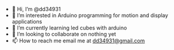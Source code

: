 - 👋 Hi, I’m @dd34931
- 👀 I’m interested in Arduino programming for motion and display applications
- 🌱 I’m currently learning led cubes with arduino
- 💞️ I’m looking to collaborate on nothing yet
- 📫 How to reach me email me at dd34931@gmail.com

<!---
dd34931/dd34931 is a ✨ special ✨ repository because its `README.md` (this file) appears on your GitHub profile.
You can click the Preview link to take a look at your changes.
--->
